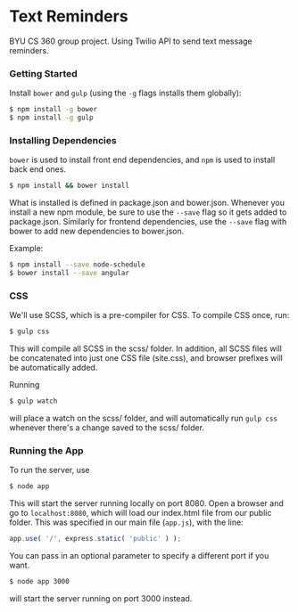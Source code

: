 Text Reminders
==============

BYU CS 360 group project. Using Twilio API to send text message reminders.

### Getting Started ###
Install `bower` and `gulp` (using the `-g` flags installs them globally):

```bash
$ npm install -g bower
$ npm install -g gulp
```
### Installing Dependencies ###
`bower` is used to install front end dependencies, and `npm` is used to install back end ones.

```bash
$ npm install && bower install
```
What is installed is defined in package.json and bower.json. Whenever you install a new npm module, be sure to use
the `--save` flag so it gets added to package.json.  Similarly for frontend dependencies, use the `--save` flag
with bower to add new dependencies to bower.json.

Example:
```bash
$ npm install --save node-schedule
$ bower install --save angular
```

### CSS ###
We'll use SCSS, which is a pre-compiler for CSS.  To compile CSS once, run:
```bash
$ gulp css
```
This will compile all SCSS in the scss/ folder. In addition, all SCSS files will be concatenated into just one CSS file
(site.css), and browser prefixes will be automatically added.

Running
```bash
$ gulp watch
```
will place a watch on the scss/ folder, and will automatically run `gulp css` whenever there's a change saved to the
scss/ folder.

### Running the App ###
To run the server, use
```bash
$ node app
```
This will start the server running locally on port 8080. Open a browser and go to `localhost:8080`, which will load our
index.html file from our public folder.  This was specified in our main file (`app.js`), with the line:
```javascript
app.use( '/', express.static( 'public' ) );
```

You can pass in an optional parameter to specify a different
port if you want.
```bash
$ node app 3000
```
will start the server running on port 3000 instead.
